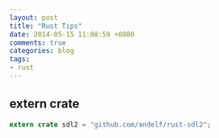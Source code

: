```yaml
---
layout: post
title: "Rust Tips"
date: 2014-05-15 11:08:59 +0800
comments: true
categories: blog
tags:
- rust
---
```

## extern crate

```rust
extern crate sdl2 = "github.com/andelf/rust-sdl2";
```
